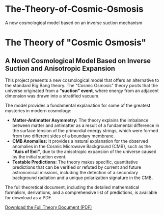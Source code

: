 # The-Theory-of-Cosmic-Osmosis
A new cosmological model based on an inverse suction mechanism
# The Theory of "Cosmic Osmosis"

## A Novel Cosmological Model Based on Inverse Suction and Anisotropic Expansion

This project presents a new cosmological model that offers an alternative to the standard Big Bang theory. The "Cosmic Osmosis" theory posits that the universe originated from a **"suction" event**, where energy from an adjacent dimension was drawn into a stratified vacuum.

The model provides a fundamental explanation for some of the greatest mysteries in modern cosmology:

- **Matter-Antimatter Asymmetry:** The theory explains the imbalance between matter and antimatter as a result of a fundamental difference in the surface tension of the primordial energy strings, which were formed from two different sides of a boundary membrane.
- **CMB Anomalies:** It provides a natural explanation for the observed anomalies in the Cosmic Microwave Background (CMB), such as the **"Axis of Evil"**, due to the anisotropic expansion of the universe caused by the initial suction event.
- **Testable Predictions:** The theory makes specific, quantitative predictions that can be verified or refuted by current and future astronomical missions, including the detection of a secondary background radiation and a unique polarization signature in the CMB.

The full theoretical document, including the detailed mathematical formalism, derivations, and a comprehensive list of predictions, is available for download as a PDF.

[Download the Full Theory Document (PDF)](https://github.com/arnosvide-hash/The-Theory-of-Cosmic-Osmosis/blob/dbdf8bc4e486960bec65112ff8cb05714f10647c/theory_of_cosmic_osmosis_v2.pdf)
